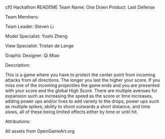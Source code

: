 cf0 Hackathon READEME
Team Name: One Down
Product: Last Defense

Team Members:

Team Leader: 
Steven Li

Model Specialist: 
Yushi Zheng

View Specialist: 
Tristan de Lange

Graphic Designer: 
Qi Miao


Description:

This is a game where you have to protect the center point from incoming attacks from all directions. The longer you last the higher your score. If you miss one of the incoming projectiles the game ends and you are presented with your score and the global High Score. There are multiple avenues for expansion such as increasing the speed as the score or time increases, adding power ups and/or lives to add variety to the drops, power ups such as multiple spikes, ability to shoot outwards a short distance, and time slows, all of these being limited effects either by time or until hit. 


Attributions: 

All assets from OpenGameArt.org
